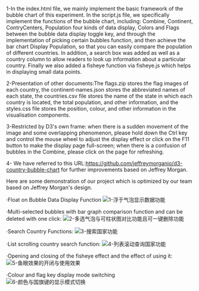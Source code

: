 1-In the index.html file, we mainly implement the basic framework of the bubble chart of this experiment. In the script.js file, we specifically implement the functions of the bubble chart, including: Combine, Continent, ContryCenters, Population four kinds of data display, Colors and Flags between the bubble data display toggle key, and through the implementation of picking certain bubbles function, and then achieve the bar chart Display Population, so that you can easily compare the population of different countries. In addition, a search box was added as well as a country column to allow readers to look up information about a particular country. Finally we also added a fisheye function via fisheye.js which helps in displaying small data points.

2-Presentation of other documents:The flags.zip stores the flag images of each country, the continent-names.json stores the abbreviated names of each state, the countries.csv file stores the name of the state in which each country is located, the total population, and other information, and the styles.css file stores the position, colour, and other information in the visualisation components.

3-Restricted by D3's own frame: when there is a sudden movement of the image and some overlapping phenomenon, please hold down the Ctrl key and control the mouse wheel to adjust the display effect or click on the F11 button to make the display page full-screen; when there is a confusion of bubbles in the Combine, please click on the page for refreshing.

4- We have referred to this URL:https://github.com/jeffreymorganio/d3-country-bubble-chart for further improvements based on Jeffrey Morgan.

Here are some demonstration of our project which is optimized by our team based on Jeffrey Morgan's design.

·Float on Bubble Data Display Function
![1-浮于气泡显示数据功能](https://github.com/WEllin06/A-Bubble-Chart-With-Tremendous-Function-/assets/131169223/6bb2bc47-cf80-42b5-a5a2-576b9f739b3b)

·Multi-selected bubbles with bar graph comparison function and can be deleted with one click:
![2-多选气泡与可柱状图对比功能且可一键删除功能](https://github.com/WEllin06/A-Bubble-Chart-With-Tremendous-Function-/assets/131169223/edf5f1e8-fa0d-4743-9658-5318d088c81d)

·Search Country Functions:
![3-搜索国家功能](https://github.com/WEllin06/A-Bubble-Chart-With-Tremendous-Function-/assets/131169223/6309a453-f08e-4a8e-acca-04b6f6b037bc)

·List scrolling country search function:
![4-列表滚动查询国家功能](https://github.com/WEllin06/A-Bubble-Chart-With-Tremendous-Function-/assets/131169223/0f656b21-c50c-4800-86ae-abe110a9eb14)

·Opening and closing of the fisheye effect and the effect of using it:
![5-鱼眼效果的开闭与使用效果](https://github.com/WEllin06/A-Bubble-Chart-With-Tremendous-Function-/assets/131169223/93966bfd-4426-41bb-9bc6-83b0894b4b6e)

·Colour and flag key display mode switching
![6-颜色与国旗键的显示模式切换](https://github.com/WEllin06/A-Bubble-Chart-With-Tremendous-Function-/assets/131169223/511b1cce-de8e-4c32-bdef-ad8ae1a63fe2)


